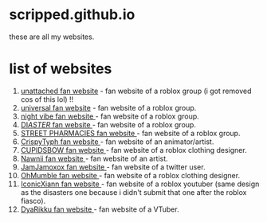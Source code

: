 # scripped.github.io

these are all my websites.

# list of websites
1. <a target="_blank" href="https://scripped.github.io/unattached/">unattached fan website</a> - fan website of a roblox group (i got removed cos of this lol) !!
2. <a target="_blank"  href="https://scripped.github.io/universal/">universal fan website</a> - fan website of a roblox group.
3. <a target="_blank" href="https://scripped.github.io/nightvibe/">night vibe fan website </a> - fan website of a roblox group.
4. <a target="_blank" href="https://scripped.github.io/disasters/">DI$ASTER$ fan website </a> - fan website of a roblox group.
5. <a target="_blank" href="https://scripped.github.io/streetpharmacies/">STREET PHARMACIES fan website </a> - fan website of a roblox group.
6. <a target="_blank" href="https://scripped.github.io/typh/">CrispyTyph fan website </a> - fan website of an animator/artist.
7. <a target="_blank" href="https://scripped.github.io/cupidsbow/">CUPIDSBOW fan website </a> - fan website of a roblox clothing designer.
8. <a target="_blank" href="https://scripped.github.io/nawnii/">Nawnii fan website </a> - fan website of an artist.
9. <a target="_blank" href="https://scripped.github.io/jamjamoxox/">JamJamoxox fan website </a> - fan website of a twitter user.
10. <a target="_blank" href="https://scripped.github.io/ohmumble/">OhMumble fan website </a> - fan website of a roblox clothing designer.
11. <a target="_blank" href="https://scripped.github.io/iconicxiann/"> IconicXiann fan website </a> - fan website of a roblox youtuber (same design as the disasters one because i didn't submit that one after the roblox fiasco).
12. <a target="_blank" href="https://scripped.github.io/dyarikku/">DyaRikku fan website </a> - fan website of a VTuber.

